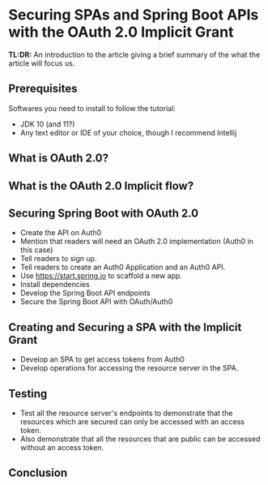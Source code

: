 # Securing SPAs and Spring Boot APIs with the OAuth 2.0 Implicit Grant

**TL:DR:** An introduction to the article giving a brief summary of the what the article
will focus us.

## Prerequisites
Softwares you need to install to follow the tutorial:
* JDK 10 (and 11?)
* Any text editor or IDE of your choice, though I recommend Intellij

## What is OAuth 2.0?

## What is the OAuth 2.0 Implicit flow?

## Securing Spring Boot with OAuth 2.0
*  Create the API on Auth0
* Mention that readers will need an OAuth 2.0 implementation (Auth0 in this case)
* Tell readers to sign up.
* Tell readers to create an Auth0 Application and an Auth0 API.
* Use https://start.spring.io to scaffold a new app.
* Install dependencies
* Develop the Spring Boot API endpoints
* Secure the Spring Boot API with OAuth/Auth0

## Creating and Securing a SPA with the Implicit Grant
* Develop an SPA to get access tokens from Auth0
* Develop operations for accessing the resource server in the SPA.

## Testing
* Test all the resource server's endpoints to demonstrate that the resources which are secured can only be accessed with an access token.
* Also demonstrate that all the resources that are public can be accessed without an access token.

## Conclusion
